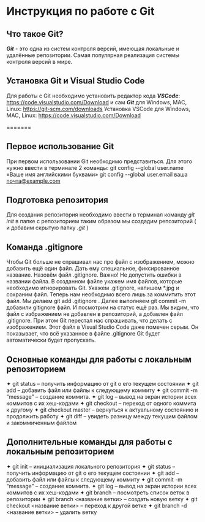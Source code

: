 # Инструкция по работе с Git 

## Что такое Git?
__*Git*__ - это одна из систем контроля версий, имеющая локальные и удалённые репозитории. Самая популярная реализация системы контроля версий в мире.


## Установка Git и Visual Studio Code
Для работы с Git  необходимо установить
редактор кода __*VSCode*__: https://code.visualstudio.com/Download и
сам __*Git*__ для Windows, MAC, Linux: https://git-scm.com/downloads
Установка VSCode для Windows, MAC, Linux: https://code.visualstudio.com/Download

=======
## Первое использование Git
При первом использовании Git необходимо представиться.
Для этого нужно ввести в терминале 2 команды:
git config --global user.name «Ваше имя английскими буквами»
git config --global user.email ваша почта@example.com

## Подготовка репозитория
Для создания репозитория необходимо ввести 
в терминал команду *git init*  в папке с репозиторием таким образом мы создадим репозиторий ( и добавим скрытую папку *.git* )

## Команда .gitignore
Чтобы Git больше не спрашивал нас про файл с изображением, можно добавить ещё один файл. Дать ему
специальное, фиксированное название. Назовём файл .gitignore. Важно! Не допустить ошибки
в названии файла. В созданном файле укажем имя файлов, которые необходимо игнорировать
Git.
Укажем .gitignore, напишем *.jpg и сохраним файл. Теперь нам необходимо
всего лишь за коммитить этот файл. Мы делаем git add .gitignore . Далее выполняем git commit
-m добавили gitignore файл. И посмотрим на статус ещё раз. Мы видим, что файл с избражением
не добавлен в репозиторий, а добавлен файл .gitignore. При этом Git перестал нас спрашивать,
что делать с изображением. Этот файл в Visual Studio Code даже помечен серым. Он показывает,
что всё указанное в файле .gitignore Git будет автоматически будет пропускать.

## Основные команды для работы с локальным репозиторием

✦ git status – получить информацию от git о его текущем состоянии
✦ git add – добавить файл или файлы к следующему коммиту
✦ git commit -m “message” – создание коммита.
✦ git log – вывод на экран истории всех коммитов с их хеш-кодами
✦ git checkout – переход от одного коммита к другому
✦ git checkout master – вернуться к актуальному состоянию и продолжить работу
✦ git diff – увидеть разницу между текущим файлом и закоммиченным файлом


## Дополнительные команды для работы с локальным репозиторием

✦ git init – инициализация локального репозитория
✦ git status – получить информацию от git о его текущем состоянии
✦ git add – добавить файл или файлы к следующему коммиту
✦ git commit -m “message” – создание коммита.
✦ git log – вывод на экран истории всех коммитов с их хеш-кодами
✦ git branch – посмотреть список веток в репозитории
✦ git branch <название ветки> – создать новую ветку
✦ git checkout <название ветки> – переход к другой ветке
✦ git branch -d <название ветки> – удалить ветку
